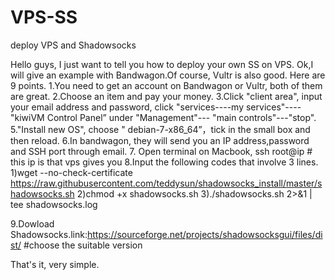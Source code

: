 # VPS-SS
deploy VPS and Shadowsocks 

Hello guys, I just want to tell you how to deploy your own SS on VPS. 
Ok,I will give an example with Bandwagon.Of course, Vultr is also good. Here are 9 points.
1.You need to get an account on Bandwagon or Vultr, both of them are great. 
2.Choose an item and pay your money.
3.Click "client area", input your email address and password, click "services----my services"---- "kiwiVM Control Panel” under "Management"---  "main controls"---"stop".
5."Install new OS", choose " debian-7-x86_64”，tick in the small box and then reload.
6.In bandwagon, they will send you an IP address,password and SSH port through email.
7. Open terminal on Macbook, ssh root@ip  # this ip is that vps gives you
8.Input the following codes that involve 3 lines.
1)wget --no-check-certificate https://raw.githubusercontent.com/teddysun/shadowsocks_install/master/shadowsocks.sh
2)chmod +x shadowsocks.sh
3)./shadowsocks.sh 2>&1 | tee shadowsocks.log

9.Dowload Shadowsocks.link:https://sourceforge.net/projects/shadowsocksgui/files/dist/          #choose the suitable version

That's it, very simple.
